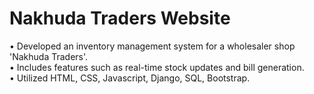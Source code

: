 # Nakhuda Traders Website
• Developed an inventory management system for a wholesaler shop 'Nakhuda Traders'. <br>
• Includes features such as real-time stock updates and bill generation. <br>
• Utilized HTML, CSS, Javascript, Django, SQL, Bootstrap. <br> 

